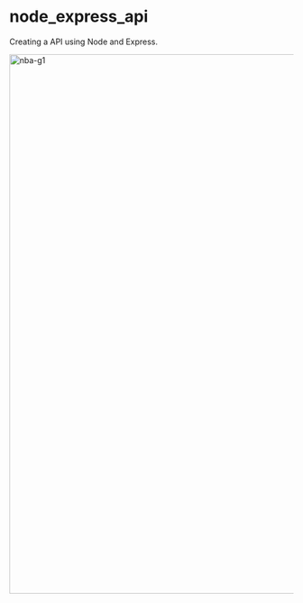 # node_express_api
Creating a API using Node and Express.

<img width="956" alt="nba-g1" src="https://user-images.githubusercontent.com/57451645/71765789-2c202b80-2f01-11ea-854f-76b46ec69898.png">
